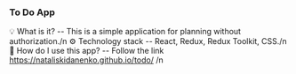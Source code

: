 ### To Do App
💡 What is it? -- This is a simple application for planning without authorization./n
⚙️ Technology stack -- React, Redux, Redux Toolkit, CSS./n
👀 How do I use this app? -- Follow the link https://nataliskidanenko.github.io/todo/ /n
